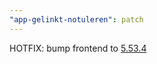 ```yaml
---
"app-gelinkt-notuleren": patch
---
```


HOTFIX: bump frontend to [5.53.4](https://github.com/lblod/frontend-gelinkt-notuleren/releases/tag/v5.53.4)
